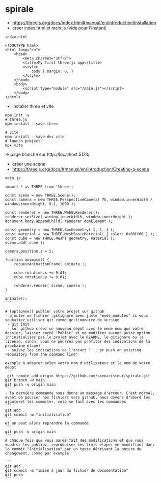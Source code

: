 # spirale

- https://threejs.org/docs/index.html#manual/en/introduction/Installation
- créer index.html et main.js (vide pour l'instant)

`index.html`
```
<!DOCTYPE html>
<html lang="en">
	<head>
		<meta charset="utf-8">
		<title>My first three.js app</title>
		<style>
			body { margin: 0; }
		</style>
	</head>
	<body>
		<script type="module" src="/main.js"></script>
	</body>
</html>
```

- installer three et vite
```
npm init -y
# three.js
npm install --save three

# vite
npm install --save-dev vite
# launch project
npx vite
```

-> page blanche sur http://localhost:5173/
- créer une scène
- https://threejs.org/docs/#manual/en/introduction/Creating-a-scene

`main.js`
````
import * as THREE from 'three';

const scene = new THREE.Scene();
const camera = new THREE.PerspectiveCamera( 75, window.innerWidth / window.innerHeight, 0.1, 1000 );

const renderer = new THREE.WebGLRenderer();
renderer.setSize( window.innerWidth, window.innerHeight );
document.body.appendChild( renderer.domElement );

const geometry = new THREE.BoxGeometry( 1, 1, 1 );
const material = new THREE.MeshBasicMaterial( { color: 0x00ff00 } );
const cube = new THREE.Mesh( geometry, material );
scene.add( cube );

camera.position.z = 5;

function animate() {
	requestAnimationFrame( animate );

	cube.rotation.x += 0.01;
	cube.rotation.y += 0.01;

	renderer.render( scene, camera );
}

animate();
```

# (optionnel) publier votre projet sur github
- ajouter un fichier .gitignore avec juste "node_modules" si vous souhaitez utiliser git comme gestionnaire de version
 - git init
 - sur github créez un nouveau dépôt avec le même nom que votre dossier, laissez coché "Public" et ne modifiez aucune autre option (n'initialisez pas le projet avec le README, le gitignore ou la license, sinon, vous ne pourrez pas profiter des indications de la prochaine étape)
 - suivez les indications de l'encart "... or push an existing repository from the command line"

exemple à adapter selon votre nom d'utilisateur et le nom de votre dépot
 ```
 git remote add origin https://github.com/scenaristeur/spirale.git
git branch -M main
git push -u origin main
```
- la dernière commande nous donne un message d'erreur. C'est normal, avant de pousser nos fichiers vers github, nous devons d'abord les ajouteret les commiter. cela se fait avec les commandes
```
git add .
git commit -m "initialisation"
```
et on peut alors reprendre la commande 
```
git push -u origin main
```
A chaque fois que vous aurez fait des modifications et que vous voudrez les publiez, reproduisez ces trois étapes en mmodifiant dans le commit "Initialisation" par un texte décrivant la nature du changement, comme par exemple 

```
git add .
git commit -m "imise à jour du fichier de documentation"
git push
```


